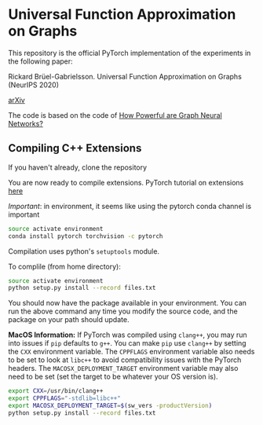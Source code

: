 # Universal Function Approximation on Graphs

This repository is the official PyTorch implementation of the experiments in the following paper:

Rickard Brüel-Gabrielsson. Universal Function Approximation on Graphs (NeurIPS 2020)

[arXiv](https://arxiv.org/pdf/2003.06706.pdf)

The code is based on the code of [How Powerful are Graph Neural Networks?](https://github.com/weihua916/powerful-gnns)

## Compiling C++ Extensions

If you haven't already, clone the repository

You are now ready to compile extensions.  PyTorch tutorial on extensions [here](https://pytorch.org/tutorials/advanced/cpp_extension.html)

*Important*: in environment, it seems like using the pytorch conda channel is important
```bash
source activate environment
conda install pytorch torchvision -c pytorch
```
Compilation uses python's `setuptools` module.

To complile (from home directory):
```bash
source activate environment
python setup.py install --record files.txt
```
You should now have the package available in your environment. You can run the above command any time you modify the source code, and the package on your path should update.

__MacOS Information:__
If PyTorch was compiled using `clang++`, you may run into issues if `pip` defaults to `g++`.  You can make `pip` use `clang++` by setting the `CXX` environment variable.  The `CPPFLAGS` environment variable also needs to be set to look at `libc++` to avoid compatibility issues with the PyTorch headers.  The `MACOSX_DEPLOYMENT_TARGET` environment variable may also need to be set (set the target to be whatever your OS version is).
```bash
export CXX=/usr/bin/clang++
export CPPFLAGS="-stdlib=libc++"
export MACOSX_DEPLOYMENT_TARGET=$(sw_vers -productVersion)
python setup.py install --record files.txt
```
